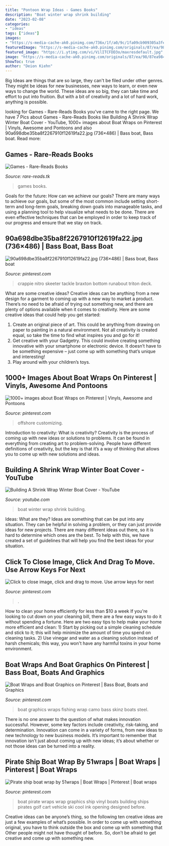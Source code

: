 ```yaml
---
title: "Pontoon Wrap Ideas - Games Books"
description: "Boat winter wrap shrink building"
date: "2023-02-08"
categories:
- "ideas"
tags: ["ideas"]
images:
- "https://s-media-cache-ak0.pinimg.com/736x/1f/a0/9c/1fa09cb909305a3fe74da2e120ab2075.jpg"
featuredImage: "https://s-media-cache-ak0.pinimg.com/originals/87/ea/98/87ea984c07e6fb243463c7e813c552bb.jpg"
featured_image: "https://i.ytimg.com/vi/VilITCFDD3o/maxresdefault.jpg"
image: "https://s-media-cache-ak0.pinimg.com/originals/87/ea/98/87ea984c07e6fb243463c7e813c552bb.jpg"
ShowToc: true
author: "Deion Kiehn"
---
```



Big Ideas are things that are so large, they can't be filed under other genres. They might be ideas for new businesses, new ways to learn, or even new ways to change the world. These ideas are so big, they can take time and effort to put into fruition. But with a bit of creativity and a lot of hard work, anything is possible.

	

		
looking for Games - Rare-Reads Books you've came to the right page. We have 7 Pics about Games - Rare-Reads Books like Building A Shrink Wrap Winter Boat Cover - YouTube, 1000+ images about Boat Wraps on Pinterest | Vinyls, Awesome and Pontoons and also 90a698dbe35ba8f2267910f12619fa22.jpg (736×486) | Bass boat, Bass boat. Read more:
		
    
## Games - Rare-Reads Books

<img loading=lazy src="https://images-na.ssl-images-amazon.com/images/I/513o9caa%2BeL._SX383_BO1,204,203,200_.jpg" onerror="this.onerror=null;this.src='https://tse2.mm.bing.net/th?id=OIP.C9XwgQbJDGjon2401l-I3QAAAA&amp;pid=15.1';" alt="Games - Rare-Reads Books">

_Source: rare-reads.tk_

>games books. 

	

Goals for the future: How can we achieve our goals?
There are many ways to achieve our goals, but some of the most common include setting short-term and long-term goals, breaking down goals into manageable tasks, and using a planning tool to help visualize what needs to be done. There are even effective techniques that can be employed in order to keep track of our progress and ensure that we stay on track.

    
## 90a698dbe35ba8f2267910f12619fa22.jpg (736×486) | Bass Boat, Bass Boat

<img loading=lazy src="https://i.pinimg.com/736x/26/9c/33/269c3370b10bc854fc75b71f444a1d74--bass-fishing.jpg" onerror="this.onerror=null;this.src='https://tse1.mm.bing.net/th?id=OIP.B5k-Ntuik2Cyi19f-t-JKAHaE4&amp;pid=15.1';" alt="90a698dbe35ba8f2267910f12619fa22.jpg (736×486) | Bass boat, Bass boat">

_Source: pinterest.com_

>crappie nitro skeeter tackle braxton bottom runabout triton deck. 

	

What are some creative ideas?
Creative ideas can be anything from a new design for a garment to coming up with a new way to market a product. There’s no need to be afraid of trying out something new, and there are plenty of options available when it comes to creativity. Here are some creative ideas that could help you get started: 
1. Create an original piece of art. This could be anything from drawing on paper to painting in a natural environment. Not all creativity is created equal, so take the time to find what inspires you and go for it! 
2. Get creative with your Gadgetry. This could involve creating something innovative with your smartphone or electronic device. It doesn’t have to be something expensive – just come up with something that’s unique and interesting! 
3. Play around with your children’s toys.

    
## 1000+ Images About Boat Wraps On Pinterest | Vinyls, Awesome And Pontoons

<img loading=lazy src="https://s-media-cache-ak0.pinimg.com/736x/1f/a0/9c/1fa09cb909305a3fe74da2e120ab2075.jpg" onerror="this.onerror=null;this.src='https://tse2.mm.bing.net/th?id=OIP.M76vm7Fjn5BAf7klbGbDUwHaEh&amp;pid=15.1';" alt="1000+ images about Boat Wraps on Pinterest | Vinyls, Awesome and Pontoons">

_Source: pinterest.com_

>offshore customizing. 

	

Introduction to creativity: What is creativity?
Creativity is the process of coming up with new ideas or solutions to problems. It can be found in everything from creating art to problem-solving. People have different definitions of creativity, but the key is that it’s a way of thinking that allows you to come up with new solutions and ideas.

    
## Building A Shrink Wrap Winter Boat Cover - YouTube

<img loading=lazy src="https://i.ytimg.com/vi/VilITCFDD3o/maxresdefault.jpg" onerror="this.onerror=null;this.src='https://tse3.mm.bing.net/th?id=OIP.EqmkyaOHI58CsMhkArnK3AHaEK&amp;pid=15.1';" alt="Building A Shrink Wrap Winter Boat Cover - YouTube">

_Source: youtube.com_

>boat winter wrap shrink building. 

	

Ideas: What are they?
Ideas are something that can be put into any situation. They can be helpful in solving a problem, or they can just provide ideas for new projects. There are many different ideas out there, so it is hard to determine which ones are the best. To help with this, we have created a set of guidelines that will help you find the best ideas for your situation.

    
## Click To Close Image, Click And Drag To Move. Use Arrow Keys For Next

<img loading=lazy src="https://i.pinimg.com/736x/af/1a/2d/af1a2d5cb54ed4348cab57361b5ba5e8.jpg" onerror="this.onerror=null;this.src='https://tse4.mm.bing.net/th?id=OIP.bQkcv_jf53mJYF3QjrSmRAHaE5&amp;pid=15.1';" alt="Click to close image, click and drag to move. Use arrow keys for next">

_Source: pinterest.com_

>. 

	

How to clean your home efficiently for less than $10 a week
If you're looking to cut down on your cleaning bill, there are a few easy ways to do it without spending a fortune. Here are two easy tips to help make your home more efficient and clean: 1) Start by picking out a simple cleaning schedule and stick to it; this will help minimize the amount of time you spend on cleaning tasks. 2) Use vinegar and water as a cleaning solution instead of harsh chemicals; this way, you won't have any harmful toxins in your home environment.

    
## Boat Wraps And Boat Graphics On Pinterest | Bass Boat, Boats And Graphics

<img loading=lazy src="https://s-media-cache-ak0.pinimg.com/originals/87/ea/98/87ea984c07e6fb243463c7e813c552bb.jpg" onerror="this.onerror=null;this.src='https://tse1.mm.bing.net/th?id=OIP.CE9Z1PSWXAnwKTrvX2zkhwHaFj&amp;pid=15.1';" alt="Boat Wraps and Boat Graphics on Pinterest | Bass Boat, Boats and Graphics">

_Source: pinterest.com_

>boat graphics wraps fishing wrap camo bass skinz boats steel. 

	

There is no one answer to the question of what makes innovation successful. However, some key factors include creativity, risk-taking, and determination. Innovation can come in a variety of forms, from new ideas to new technology to new business models. It’s important to remember that innovation isn’t just about coming up with new ideas; it’s about whether or not those ideas can be turned into a reality.

    
## Pirate Ship Boat Wrap By 51wraps | Boat Wraps | Pinterest | Boat Wraps

<img loading=lazy src="https://s-media-cache-ak0.pinimg.com/originals/f7/95/a3/f795a3808629300612c14eacc82d3700.jpg" onerror="this.onerror=null;this.src='https://tse3.mm.bing.net/th?id=OIP.caT_JxoQgOCuu0GbYcqjqwHaFj&amp;pid=15.1';" alt="Pirate ship boat wrap by 51wraps | Boat Wraps | Pinterest | Boat wraps">

_Source: pinterest.com_

>boat pirate wraps wrap graphics ship vinyl boats building ships pirates golf cart vehicle ski cool ink opening designed before. 

	

Creative ideas can be anyone’s thing, so the following ten creative ideas are just a few examples of what’s possible. In order to come up with something original, you have to think outside the box and come up with something that Other people might not have thought of before. So, don’t be afraid to get creative and come up with something new.

